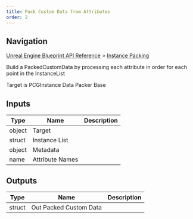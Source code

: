```yaml
---
title: Pack Custom Data from Attributes
order: 2
---
```

## Navigation

[Unreal Engine Blueprint API Reference](https://dev.epicgames.com/documentation/en-us/unreal-engine/BlueprintAPI) > [Instance Packing](https://dev.epicgames.com/documentation/en-us/unreal-engine/BlueprintAPI/InstancePacking)

Build a PackedCustomData by processing each attribute in order for each point in the InstanceList

Target is PCGInstance Data Packer Base

## Inputs

| Type | Name | Description |
| --- | --- | --- |
| object | Target |  |
| struct | Instance List |  |
| object | Metadata |  |
| name | Attribute Names |  |

## Outputs

| Type | Name | Description |
| --- | --- | --- |
| struct | Out Packed Custom Data |  |
